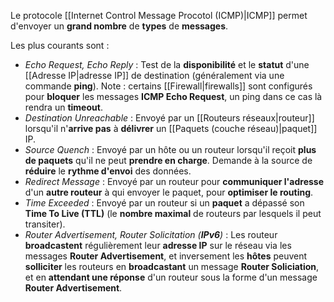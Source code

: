
Le protocole [[Internet Control Message Procotol (ICMP)|ICMP]] permet d'envoyer un **grand nombre** de **types** de **messages**.

Les plus courants sont :

- *Echo Request, Echo Reply* : Test de la **disponibilité** et le **statut** d'une [[Adresse IP|adresse IP]] de destination (généralement via une commande **ping**).
	Note : certains [[Firewall|firewalls]] sont configurés pour **bloquer** les messages **ICMP Echo Request**, un ping dans ce cas là rendra un **timeout**.  
- *Destination Unreachable* : Envoyé par un [[Routeurs réseaux|routeur]] lorsqu'il n'**arrive pas** à **délivrer** un [[Paquets (couche réseau)|paquet]] IP.
- *Source Quench* : Envoyé par un hôte ou un routeur lorsqu'il reçoit **plus de paquets** qu'il ne peut **prendre en charge**. Demande à la source de **réduire** le **rythme d'envoi** des données.
- *Redirect Message* : Envoyé par un routeur pour **communiquer l'adresse** d'un **autre routeur** à qui envoyer le paquet, pour **optimiser le routing**.
- *Time Exceeded* : Envoyé par un routeur si un **paquet** a dépassé son **Time To Live (TTL)** (le **nombre maximal** de routeurs par lesquels il peut transiter).
- *Router Advertisement, Router Solicitation (**IPv6**)* : Les routeur **broadcastent** régulièrement leur **adresse IP** sur le réseau via les messages **Router Advertisement**, et inversement les **hôtes** peuvent **solliciter** les routeurs en **broadcastant** un message **Router Soliciation**, et en **attendant une réponse** d'un routeur sous la forme d'un message **Router Advertisement**. 